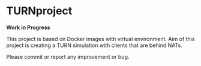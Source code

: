 # TURNproject

**Work in Progress**

This project is based on Docker images with virtual environment. Aim of this project is creating a TURN simulation with clients that are behind NATs.

Please commit or report any improvement or bug. 
